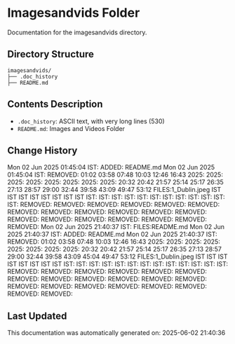 <!-- filepath: /home/michaelnewham/Projects/create_python_project/imagesandvids/aboutthisfolder.md -->
# Imagesandvids Folder

Documentation for the imagesandvids directory.

## Directory Structure

```
imagesandvids/
├── .doc_history
├── README.md
```

## Contents Description

- `.doc_history`: ASCII text, with very long lines (530)
- `README.md`: Images and Videos Folder

## Change History

Mon 02 Jun 2025 01:45:04 IST: ADDED: README.md 
Mon 02 Jun 2025 01:45:04 IST: REMOVED:                    01:02 03:58 07:48 10:03 12:46 16:43 2025: 2025: 2025: 2025: 2025: 2025: 2025: 2025: 20:32 20:42 21:57 25:14 25:17 26:35 27:13 28:57 29:00 32:44 39:58 43:09 49:47 53:12 FILES:1_Dublin.jpeg IST IST IST IST IST IST IST IST IST: IST: IST: IST: IST: IST: IST: IST: IST: IST: IST: IST: REMOVED: REMOVED: REMOVED: REMOVED: REMOVED: REMOVED: REMOVED: REMOVED: REMOVED: REMOVED: REMOVED: REMOVED: REMOVED: REMOVED: REMOVED: REMOVED: REMOVED: REMOVED: REMOVED: 
Mon 02 Jun 2025 21:40:37 IST: FILES:README.md
Mon 02 Jun 2025 21:40:37 IST: ADDED: README.md 
Mon 02 Jun 2025 21:40:37 IST: REMOVED:                     01:02 03:58 07:48 10:03 12:46 16:43 2025: 2025: 2025: 2025: 2025: 2025: 2025: 2025: 20:32 20:42 21:57 25:14 25:17 26:35 27:13 28:57 29:00 32:44 39:58 43:09 45:04 49:47 53:12 FILES:1_Dublin.jpeg IST IST IST IST IST IST IST IST IST: IST: IST: IST: IST: IST: IST: IST: IST: IST: IST: IST: IST: REMOVED: REMOVED: REMOVED: REMOVED: REMOVED: REMOVED: REMOVED: REMOVED: REMOVED: REMOVED: REMOVED: REMOVED: REMOVED: REMOVED: REMOVED: REMOVED: REMOVED: REMOVED: REMOVED: REMOVED: 

## Last Updated

This documentation was automatically generated on: 2025-06-02 21:40:36
